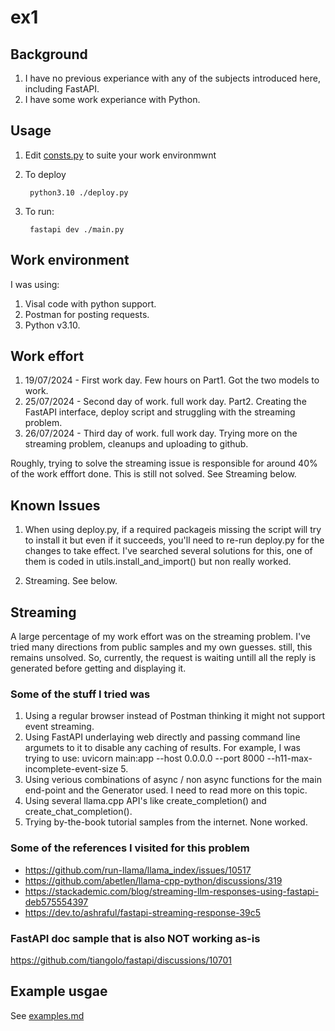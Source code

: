 # ex1


## Background

1. I have no previous experiance with any of the subjects introduced here, including FastAPI.
2. I have some work experiance with Python.


## Usage

1. Edit [consts.py](consts.py) to suite your work environmwnt
2. To deploy

        python3.10 ./deploy.py

3. To run:

        fastapi dev ./main.py


## Work environment

I was using:

1. Visal code with python support.
2. Postman for posting requests.
3. Python v3.10.


## Work effort
1. 19/07/2024 - First work day. Few hours on Part1. Got the two models to work.
2. 25/07/2024 - Second day of work. full work day. Part2. Creating the FastAPI interface, deploy script and struggling with the streaming problem.
3. 26/07/2024 - Third day of work. full work day. Trying more on the streaming problem, cleanups and uploading to github.

Roughly, trying to solve the streaming issue is responsible for around 40% of the work efffort done. This is still not solved. See Streaming below.

## Known Issues

1. When using deploy.py, if a required packageis missing the script will try to install it but even if it succeeds, you'll need to re-run deploy.py for the changes to take effect. I've searched several solutions for this, one of them is coded in utils.install_and_import() but non really worked.

2. Streaming. See below.


## Streaming

A large percentage of my work effort was on the streaming problem.
I've tried many directions from public samples and my own guesses. still, this remains unsolved. 
So, currently, the request is waiting untill all the reply is generated before getting and displaying it.

### Some of the stuff I tried was
1. Using a regular browser instead of Postman thinking it might not support event streaming.
2. Using FastAPI underlaying web directly and passing command line argumets to it to disable any caching of results. For example, I was trying to use: uvicorn main:app --host 0.0.0.0 --port 8000 --h11-max-incomplete-event-size 5.
4. Using verious combinations of async / non async functions for the main end-point and the Generator used. I need to read more on this topic.
5. Using several llama.cpp API's like create_completion() and create_chat_completion().
6. Trying by-the-book tutorial samples from the internet. None worked.

### Some of the references I visited for this problem
- https://github.com/run-llama/llama_index/issues/10517
- https://github.com/abetlen/llama-cpp-python/discussions/319
- https://stackademic.com/blog/streaming-llm-responses-using-fastapi-deb575554397
- https://dev.to/ashraful/fastapi-streaming-response-39c5

### FastAPI doc sample that is also NOT working as-is
https://github.com/tiangolo/fastapi/discussions/10701


## Example usgae

See [examples.md](examples.md)
